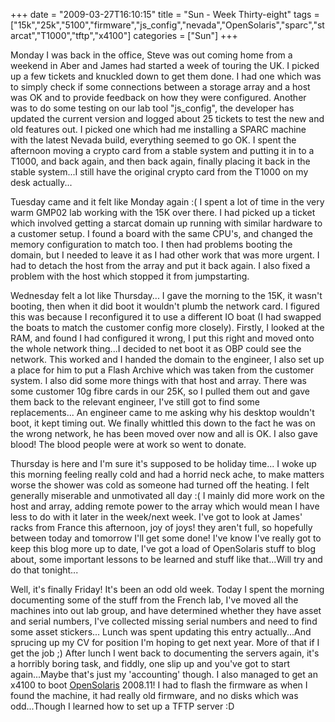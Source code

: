 +++
date = "2009-03-27T16:10:15"
title = "Sun - Week Thirty-eight"
tags = ["15k","25k","5100","firmware","js_config","nevada","OpenSolaris","sparc","starcat","T1000","tftp","x4100"]
categories = ["Sun"]
+++

Monday I was back in the office, Steve was out coming home from a weekend in Aber and James had started a week of touring the UK.
I picked up a few tickets and knuckled down to get them done. I had one which was to simply check if some connections between a storage array and a host was OK and to provide feedback on how they were configured.
Another was to do some testing on our lab tool "js\_config", the developer has updated the current version and logged about 25 tickets to test the new and old features out. I picked one which had me installing a SPARC machine with the latest Nevada build, everything seemed to go OK.
I spent the afternoon moving a crypto card from a stable system and putting it in to a T1000, and back again, and then back again, finally placing it back in the stable system...I still have the original crypto card from the T1000 on my desk actually...

Tuesday came and it felt like Monday again :(
I spent a lot of time in the very warm GMP02 lab working with the 15K over there. I had picked up a ticket which involved getting a starcat domain up running with similar hardware to a customer setup.
I found a board with the same CPU's, and changed the memory configuration to match too. I then had problems booting the domain, but I needed to leave it as I had other work that was more urgent.
I had to detach the host from the array and put it back again. I also fixed a problem with the host which stopped it from jumpstarting.

Wednesday felt a lot like Thursday...
I gave the morning to the 15K, it wasn't booting, then when it did boot it wouldn't plumb the network card. I figured this was because I reconfigured it to use a different IO boat (I had swapped the boats to match the customer config more closely). Firstly, I looked at the RAM, and found I had configured it wrong, I put this right and moved onto the whole network thing...I decided to net boot it as OBP could see the network. This worked and I handed the domain to the engineer, I also set up a place for him to put a Flash Archive which was taken from the customer system.
I also did some more things with that host and array.
There was some customer 10g fibre cards in our 25K, so I pulled them out and gave them back to the relevant engineer, I've still got to find some replacements...
An engineer came to me asking why his desktop wouldn't boot, it kept timing out. We finally whittled this down to the fact he was on the wrong network, he has been moved over now and all is OK.
I also gave blood! The blood people were at work so went to donate.

Thursday is here and I'm sure it's supposed to be holiday time...
I woke up this morning feeling really cold and had a horrid neck ache, to make matters worse the shower was cold as someone had turned off the heating. I felt generally miserable and unmotivated all day :(
I mainly did more work on the host and array, adding remote power to the array which would mean I have less to do with it later in the week/next week.
I've got to look at James' racks from France this afternoon, joy of joys! they aren't full, so hopefully between today and tomorrow I'll get some done!
I've know I've really got to keep this blog more up to date, I've got a load of OpenSolaris stuff to blog about, some important lessons to be learned and stuff like that...Will try and do that tonight...

Well, it's finally Friday! It's been an odd old week.
Today I spent the morning documenting some of the stuff from the French lab, I've moved all the machines into out lab group, and have determined whether they have asset and serial numbers, I've collected missing serial numbers and need to find some asset stickers...
Lunch was spent updating this entry actually...And sprucing up my CV for position I'm hoping to get next year. More of that if I get the job ;)
After lunch I went back to documenting the servers again, it's a horribly boring task, and fiddly, one slip up and you've got to start again...Maybe that's just my 'accounting' though.
I also managed to get an x4100 to boot [OpenSolaris][1] 2008.11! I had to flash the firmware as when I found the machine, it had really old firmware, and no disks which was odd...Though I learned how to set up a TFTP server :D

  [1]: http://www.opensolaris.com/
